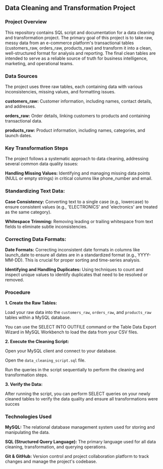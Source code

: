 ## Data Cleaning and Transformation Project

### Project Overview

This repository contains SQL script and documentation for a data cleaning and transformation project. The primary goal of this project is to take raw, messy data from an e-commerce platform's transactional tables (customers_raw, orders_raw, products_raw) and transform it into a clean, well-structured format for analysis and reporting. The final clean tables are intended to serve as a reliable source of truth for business intelligence, marketing, and operational teams.

### Data Sources
The project uses three raw tables, each containing data with various inconsistencies, missing values, and formatting issues.

**customers_raw:** Customer information, including names, contact details, and addresses.

**orders_raw:** Order details, linking customers to products and containing transactional data.

**products_raw:** Product information, including names, categories, and launch dates.

### Key Transformation Steps
The project follows a systematic approach to data cleaning, addressing several common data quality issues:

**Handling Missing Values:** Identifying and managing missing data points (NULL or empty strings) in critical columns like phone_number and email.

### Standardizing Text Data:

**Case Consistency:** Converting text to a single case (e.g., lowercase) to ensure consistent values (e.g., 'ELECTRONICS' and 'electronics' are treated as the same category).

**Whitespace Trimming:** Removing leading or trailing whitespace from text fields to eliminate subtle inconsistencies.

### Correcting Data Formats:

**Date Formats:** Correcting inconsistent date formats in columns like launch_date to ensure all dates are in a standardized format (e.g., YYYY-MM-DD). This is crucial for proper sorting and time-series analysis.

**Identifying and Handling Duplicates:** Using techniques to count and inspect unique values to identify duplicates that need to be resolved or removed.

### Procedure 

**1. Create the Raw Tables:**

Load your raw data into the `customers_raw`, `orders_raw`, and `products_raw` tables within a MySQL database.

You can use the SELECT INTO OUTFILE command or the Table Data Export Wizard in MySQL Workbench to load the data from your CSV files.

**2. Execute the Cleaning Script:**

Open your MySQL client and connect to your database.

Open the `data_cleaning_script.sql` file.

Run the queries in the script sequentially to perform the cleaning and transformation steps.

**3. Verify the Data:**

After running the script, you can perform SELECT queries on your newly cleaned tables to verify the data quality and ensure all transformations were succes


### Technologies Used
**MySQL:** The relational database management system used for storing and manipulating the data.

**SQL (Structured Query Language):** The primary language used for all data cleaning, transformation, and querying operations.

**Git & GitHub:** Version control and project collaboration platform to track changes and manage the project's codebase.
